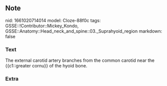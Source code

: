 ## Note
nid: 1661020714014
model: Cloze-88f0c
tags: GSSE::!Contributor::Mickey_Kondo, GSSE::Anatomy::Head_neck_and_spine::03._Suprahyoid_region
markdown: false

### Text
The external carotid artery branches from the common carotid near the {{c1::greater cornu}} of the hyoid bone.

### Extra

